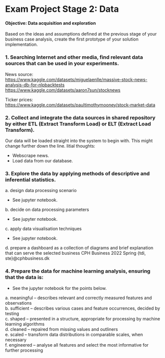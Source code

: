 # Exam Project Stage 2: Data 

#### Objective: Data acquisition and exploration 
Based on the ideas and assumptions defined at the previous stage of your business case analysis,
create the first prototype of your solution implementation.
### 1. Searching Internet and other media, find relevant data sources that can be used in your experiments.  
News source:  
https://www.kaggle.com/datasets/miguelaenlle/massive-stock-news-analysis-db-for-nlpbacktests
https://www.kaggle.com/datasets/aaron7sun/stocknews

Ticker prices:  
https://www.kaggle.com/datasets/paultimothymooney/stock-market-data

### 2. Collect and integrate the data sources in shared repository by either ETL (Extract Transform Load) or ELT (Extract Load Transform).  
Our data will be loaded straight into the system to begin with. This might change further down the line. Iitial thoughts:    
- Webscrape news.  
- Load data from our database.   


### 3. Explore the data by applying methods of descriptive and inferential statistics. 
a. design data processing scenario  
- See jupyter notebook.  

b. decide on data processing parameters
- See jupyter notebook.  

c. apply data visualisation techniques
- See jupyter notebook.  

d. prepare a dashboard as a collection of diagrams and brief explanation that can serve the 
selected business CPH Business 2022 Spring {tdi, ste}@cphbusiness.dk  

### 4. Prepare the data for machine learning analysis, ensuring that the data is:  
- See the jupyter notebook for the points below.  

a. meaningful – describes relevant and correctly measured features and observations  
b. sufficient – describes various cases and feature occurrences, decided by testing   
c. shaped – presented in a structure, appropriate for processing by machine learning 
algorithms  
d. cleaned – repaired from missing values and outliners  
e. scaled – transform data distributions in comparable scales, when necessary  
f. engineered – analyse all features and select the most informative for further processing



